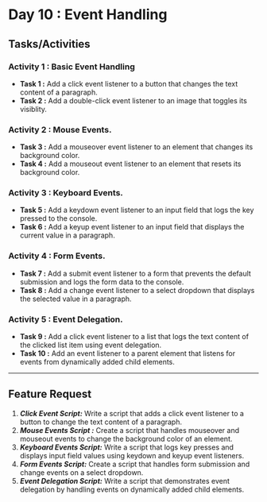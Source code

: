 # Day 10 : Event Handling

## Tasks/Activities

### Activity 1 : Basic Event Handling
- **Task 1 :** Add a click event listener to a button that changes the text content of a paragraph.
- **Task 2 :** Add a double-click event listener to an image that toggles its visiblity.

### Activity 2 : Mouse Events. 
- **Task 3 :** Add a mouseover event listener to an element that changes its background color.
- **Task 4 :** Add a mouseout event listener to an element that resets its background color.


### Activity 3 : Keyboard Events.
- **Task 5 :** Add a keydown event listener to an input field that logs the key pressed to the console.
- **Task 6 :** Add a keyup event listener to an input field that displays the current value in a paragraph.


### Activity 4 : Form Events.
- **Task 7 :** Add a submit event listener to a form that prevents the default submission and logs the form data to the console.
- **Task 8 :** Add a change event listener to a select dropdown that displays the selected value in a paragraph.

### Activity 5 : Event Delegation.
- **Task 9 :** Add a click event listener to a list that logs the text content of the clicked list item using event delegation.
- **Task 10 :** Add an event listener to a parent element that listens for events from dynamically added child elements.

***
## Feature Request

1. ***Click Event Script:*** Write a script that adds a click event listener to a button to change the text content of a paragraph.
2. ***Mouse Events Script :*** Create a script that handles mouseover and mouseout events to change the background color of an element.
3. ***Keyboard Events Script:*** Write a script that logs key presses and displays input field values using keydown and keyup event listeners.
4. ***Form Events Script:***  Create a script that handles form submission and change events on a select dropdown.
5. ***Event Delegation Script:***  Write a script that demonstrates event delegation by handling events on dynamically added child elements.
